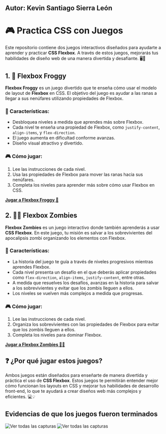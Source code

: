 ## Autor: Kevin Santiago Sierra León

# 🎮 Practica CSS con Juegos

Este repositorio contiene dos juegos interactivos diseñados para ayudarte a aprender y practicar **CSS Flexbox**. A través de estos juegos, mejorarás tus habilidades de diseño web de una manera divertida y desafiante. 🖥️🎉

## 1. 🐸 **Flexbox Froggy**

**Flexbox Froggy** es un juego divertido que te enseña cómo usar el modelo de layout de **Flexbox** en CSS. El objetivo del juego es ayudar a las ranas a llegar a sus nenúfares utilizando propiedades de Flexbox.

### 📝 Características:
- Desbloquea niveles a medida que aprendes más sobre Flexbox.
- Cada nivel te enseña una propiedad de Flexbox, como `justify-content`, `align-items`, y `flex-direction`.
- El juego aumenta en dificultad conforme avanzas.
- Diseño visual atractivo y divertido.

### 🎮 Cómo jugar:
1. Lee las instrucciones de cada nivel.
2. Usa las propiedades de Flexbox para mover las ranas hacia sus nenúfares.
3. Completa los niveles para aprender más sobre cómo usar Flexbox en CSS.

**[Jugar a Flexbox Froggy 🐸](https://flexboxfroggy.com)**

## 2. 🧟‍♂️ **Flexbox Zombies**

**Flexbox Zombies** es un juego interactivo donde también aprenderás a usar **CSS Flexbox**. En este juego, tu misión es salvar a los sobrevivientes del apocalipsis zombi organizando los elementos con Flexbox.

### 📝 Características:
- La historia del juego te guía a través de niveles progresivos mientras aprendes Flexbox.
- Cada nivel presenta un desafío en el que deberás aplicar propiedades como `flex-direction`, `align-items`, `justify-content`, entre otras.
- A medida que resuelves los desafíos, avanzas en la historia para salvar a los sobrevivientes y evitar que los zombis lleguen a ellos.
- Los niveles se vuelven más complejos a medida que progresas.

### 🎮 Cómo jugar:
1. Lee las instrucciones de cada nivel.
2. Organiza los sobrevivientes con las propiedades de Flexbox para evitar que los zombis lleguen a ellos.
3. Completa los niveles para dominar Flexbox.

**[Jugar a Flexbox Zombies 🧟‍♂️](https://mastery.games/flexboxzombies)**

## ❓ ¿Por qué jugar estos juegos?

Ambos juegos están diseñados para enseñarte de manera divertida y práctica el uso de **CSS Flexbox**. Estos juegos te permitirán entender mejor cómo funcionan los layouts en CSS y mejorar tus habilidades de desarrollo front-end, lo que te ayudará a crear diseños web más complejos y eficientes. 💻💡

## Evidencias de que los juegos fueron terminados

![Ver todas las capturas](https://ibb.co/9mFpHY3V)
![Ver todas las capturas](https://ibb.co/5WnWyskW)